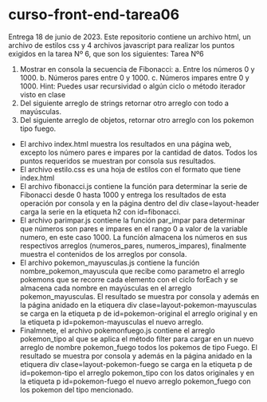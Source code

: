 # curso-front-end-tarea06
Entrega 18 de junio de 2023.
Este repositorio contiene un archivo html, un archivo de estilos css y 4 archivos javascript para realizar los puntos exigidos en la tarea Nº 6, que son los siguientes:
Tarea Nº6
1. Mostrar en consola la secuencia de Fibonacci:
    a. Entre los números 0 y 1000.
    b. Números pares entre 0 y 1000.
    c. Números impares entre 0 y 1000.
    Hint: Puedes usar recursividad o algún ciclo o método iterador visto en clase
2. Del siguiente arreglo de strings retornar otro arreglo con todo a mayúsculas.
3. Del siguiente arreglo de objetos, retornar otro arreglo con los pokemon tipo fuego.
- El archivo index.html muestra los resultados en una página web, excepto los número pares e impares por la cantidad de datos. Todos los puntos requeridos se muestran por consola sus resultados.
- El archivo estilo.css es una hoja de estilos con el formato que tiene index.html
- El archivo fibonacci.js contiene la función para determinar la serie de Fibonacci desde 0 hasta 1000 y entrega los resultados de esta operación por consola y en la página dentro del div clase=layout-header carga la serie en la etiqueta h2 con id=fibonacci.
- El archivo parimpar.js contiene la función par_impar para determinar que números son pares e impares en el rango 0 a valor de la variable numero, en este caso 1000. La funcíón almacena los números en sus respectivos arreglos (numeros_pares, numeros_impares), finalmente muestra el contenidos de los arreglos por consola.
- El archivo pokemon_mayusculas.js contiene la función nombre_pokemon_mayuscula que recibe como parametro el arreglo pokemons que se recorre cada elemento con el ciclo forEach y se almacena cada nombre en mayúsculas en el arreglo pokemon_mayusculas. El resultado se muestra por consola y además en la página anidado en la etiquera div clase=layout-pokemon-mayusculas se carga en la etiqueta p de id=pokemon-original el arreglo original y en la etiqueta p id=pokemon-mayusculas el nuevo arreglo.
- Finalmnete, el archivo pokemonfuego.js contiene el arreglo pokemon_tipo al que se aplica el método filter para cargar en un nuevo arreglo de nombre pokemon_fuego todos los pokemos de tipo Fuego. El resultado se muestra por consola y además en la página anidado en la etiquera div clase=layout-pokemon-fuego se carga en la etiqueta p de id=pokemon-tipo el arreglo pokemon_tipo con los datos originales y en la etiqueta p id=pokemon-fuego el nuevo arreglo pokemon_fuego con los pokemon del tipo mencionado.